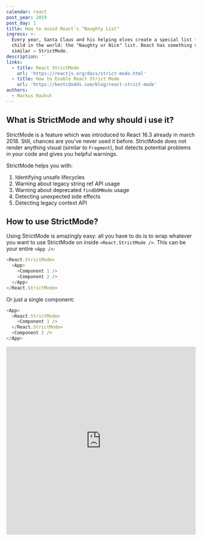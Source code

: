 ```yaml
---
calendar: react
post_year: 2019
post_day: 1
title: How to avoid React's "Naughty List"
ingress: >-
  Every year, Santa Claus and his helping elves create a special list for every
  child in the world: the "Naughty or Nice" list. React has something very
  similar – StrictMode.
description: ''
links:
  - title: React StrictMode
    url: 'https://reactjs.org/docs/strict-mode.html'
  - title: How to Enable React Strict Mode
    url: 'https://kentcdodds.com/blog/react-strict-mode'
authors:
  - Markus Rauhut
---
```

## What is StrictMode and why should i use it?

StrictMode is a feature which was introduced to React 16.3 already in march 2018. Still, chances are you've never used it before. StrictMode does not render anything visual (similar to `Fragment`), but detects potential problems in your code and gives you helpful warnings.

StrictMode helps you with:
1) Identifying unsafe lifecycles
2) Warning about legacy string ref API usage
3) Warning about deprecated `findDOMNode` usage
4) Detecting unexpected side effects
5) Detecting legacy context API


## How to use StrictMode?

Using StrictMode is amazingly easy: all you have to do is to wrap whatever you want to use StrictMode on inside `<React.StrictMode />`. This can be your entire `<App />`:

```js 
<React.StrictMode>
  <App>
    <Component 1 />
    <Component 2 />
  </App>
</React.StrictMode>
```

Or just a single component:

```js 
<App>
  <React.StrictMode>
    <Component 1 />
  </React.StrictMode>
  <Component 2 />
</App>
```

<iframe
     src="https://codesandbox.io/embed/y01q7vmpnz?autoresize=1&expanddevtools=1&fontsize=14&hidenavigation=1"
     style="width:100%; height:500px; border:0; border-radius: 4px; overflow:hidden;"
     title="React Codesandbox"
     allow="geolocation; microphone; camera; midi; vr; accelerometer; gyroscope; payment; ambient-light-sensor; encrypted-media; usb"
     sandbox="allow-modals allow-forms allow-popups allow-scripts allow-same-origin"
   ></iframe>
